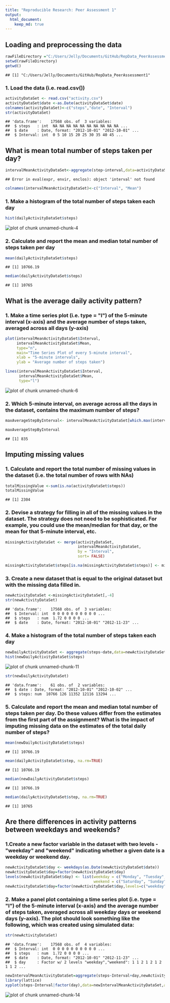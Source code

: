```yaml
---
title: "Reproducible Research: Peer Assessment 1"
output: 
  html_document:
    keep_md: true
---
```



## Loading and preprocessing the data



```r
rawFileDirectory ="C:/Users/Jelly/Documents/GitHub/RepData_PeerAssessment1"
setwd(rawFileDirectory)
getwd()
```

```
## [1] "C:/Users/Jelly/Documents/GitHub/RepData_PeerAssessment1"
```
### 1. Load the data (i.e. read.csv())

```r
activityDataSet <- read.csv("activity.csv")
activityDataSet$date <-as.Date(activityDataSet$date)
colnames(activityDataSet)<-c("steps","date", "Interval")
str(activityDataSet)
```

```
## 'data.frame':	17568 obs. of  3 variables:
##  $ steps   : int  NA NA NA NA NA NA NA NA NA NA ...
##  $ date    : Date, format: "2012-10-01" "2012-10-01" ...
##  $ Interval: int  0 5 10 15 20 25 30 35 40 45 ...
```


## What is mean total number of steps taken per day?


```r
intervalMeanActivityDataSet<-aggregate(step~interval,data=activityDataSet, mean,na.rm = TRUE)
```

```
## Error in eval(expr, envir, enclos): object 'interval' not found
```

```r
colnames(intervalMeanActivityDataSet)<-c("Interval", "Mean")
```
### 1. Make a histogram of the total number of steps taken each day

```r
hist(dailyActivityDataSet$steps)
```

![plot of chunk unnamed-chunk-4](figure/unnamed-chunk-4-1.png) 
### 2. Calculate and report the mean and median total number of steps taken per day

```r
mean(dailyActivityDataSet$steps)
```

```
## [1] 10766.19
```

```r
median(dailyActivityDataSet$steps)
```

```
## [1] 10765
```
## What is the average daily activity pattern?
### 1. Make a time series plot (i.e. type = "l") of the 5-minute interval (x-axis) and the average number of steps taken, averaged across all days (y-axis)

```r
plot(intervalMeanActivityDataSet$Interval,
     intervalMeanActivityDataSet$Mean,
     type="n",
     main="Time Series Plot of every 5-minute interval",
     xlab = "5-minute intervals",
     ylab = "Average number of steps taken")

lines(intervalMeanActivityDataSet$Interval,
      intervalMeanActivityDataSet$Mean,
      type="l")
```

![plot of chunk unnamed-chunk-6](figure/unnamed-chunk-6-1.png) 
### 2. Which 5-minute interval, on average across all the days in the dataset, contains the maximum number of steps?

```r
maxAverageStepByInterval<- intervalMeanActivityDataSet[which.max(intervalMeanActivityDataSet$Mean),1]

maxAverageStepByInterval
```

```
## [1] 835
```


## Imputing missing values

### 1. Calculate and report the total number of missing values in the dataset (i.e. the total number of rows with NAs)

```r
totalMissingValue <-sum(is.na(activityDataSet$steps))
totalMissingValue
```

```
## [1] 2304
```

### 2. Devise a strategy for filling in all of the missing values in the dataset. The strategy does not need to be sophisticated. For example, you could use the mean/median for that day, or the mean for that 5-minute interval, etc.

```r
missingActivityDataSet <- merge(activityDataSet,
                                intervalMeanActivityDataSet,
                                by = "Interval",
                                sort= FALSE)

missingActivityDataSet$steps[is.na(missingActivityDataSet$steps)] <- missingActivityDataSet$Mean[is.na(missingActivityDataSet$steps)]
```
### 3. Create a new dataset that is equal to the original dataset but with the missing data filled in.


```r
newActivityDataSet <-missingActivityDataSet[,-4]
str(newActivityDataSet)
```

```
## 'data.frame':	17568 obs. of  3 variables:
##  $ Interval: int  0 0 0 0 0 0 0 0 0 0 ...
##  $ steps   : num  1.72 0 0 0 0 ...
##  $ date    : Date, format: "2012-10-01" "2012-11-23" ...
```
### 4. Make a histogram of the total number of steps taken each day 


```r
newDailyActivityDataSet <- aggregate(steps~date,data=newActivityDataSet, sum)
hist(newDailyActivityDataSet$steps)
```

![plot of chunk unnamed-chunk-11](figure/unnamed-chunk-11-1.png) 

```r
str(newDailyActivityDataSet)
```

```
## 'data.frame':	61 obs. of  2 variables:
##  $ date : Date, format: "2012-10-01" "2012-10-02" ...
##  $ steps: num  10766 126 11352 12116 13294 ...
```
### 5.  Calculate and report the mean and median total number of steps taken per day. Do these values differ from the estimates from the first part of the assignment? What is the impact of imputing missing data on the estimates of the total daily number of steps?

```r
mean(newDailyActivityDataSet$steps)
```

```
## [1] 10766.19
```

```r
mean(dailyActivityDataSet$step, na.rm=TRUE)
```

```
## [1] 10766.19
```

```r
median(newDailyActivityDataSet$steps)
```

```
## [1] 10766.19
```

```r
median(dailyActivityDataSet$step, na.rm=TRUE)
```

```
## [1] 10765
```

## Are there differences in activity patterns between weekdays and weekends?
### 1.Create a new factor variable in the dataset with two levels - "weekday" and "weekend" indicating whether a given date is a weekday or weekend day.

```r
newActivityDataSet$day <- weekdays(as.Date(newActivityDataSet$date))
newActivityDataSet$day=factor(newActivityDataSet$day)
levels(newActivityDataSet$day) <- list(weekday = c("Monday", "Tuesday","Wednesday","Thursday", "Friday"),
                                       weekend = c("Saturday", "Sunday"))
newActivityDataSet$day=factor(newActivityDataSet$day,levels=c("weekday","weekend"))
```
### 2. Make a panel plot containing a time series plot (i.e. type = "l") of the 5-minute interval (x-axis) and the average number of steps taken, averaged across all weekday days or weekend days (y-axis). The plot should look something like the following, which was created using simulated data:

```r
str(newActivityDataSet)
```

```
## 'data.frame':	17568 obs. of  4 variables:
##  $ Interval: int  0 0 0 0 0 0 0 0 0 0 ...
##  $ steps   : num  1.72 0 0 0 0 ...
##  $ date    : Date, format: "2012-10-01" "2012-11-23" ...
##  $ day     : Factor w/ 2 levels "weekday","weekend": 1 1 2 1 2 1 2 1 1 2 ...
```

```r
newIntervalMeanActivityDataSet=aggregate(steps~Interval+day,newActivityDataSet,mean)
library(lattice)
xyplot(steps~Interval|factor(day),data=newIntervalMeanActivityDataSet,aspect=1/2,type="l")
```

![plot of chunk unnamed-chunk-14](figure/unnamed-chunk-14-1.png) 
